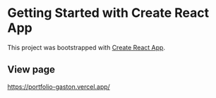 # Getting Started with Create React App

This project was bootstrapped with [Create React App](https://github.com/facebook/create-react-app).

## View page

https://portfolio-gaston.vercel.app/






